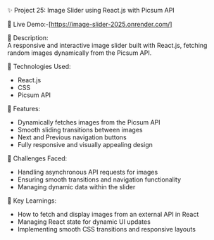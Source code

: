 ✨ Project 25: Image Slider using React.js with Picsum API  

🔗 Live Demo:-[https://image-slider-2025.onrender.com/]  

📄 Description:  
A responsive and interactive image slider built with React.js, fetching random images dynamically from the Picsum API.  

🔧 Technologies Used:  
- React.js  
- CSS  
- Picsum API  

🌟 Features:  
- Dynamically fetches images from the Picsum API  
- Smooth sliding transitions between images  
- Next and Previous navigation buttons  
- Fully responsive and visually appealing design  

🚀 Challenges Faced:  
- Handling asynchronous API requests for images  
- Ensuring smooth transitions and navigation functionality  
- Managing dynamic data within the slider  

🎯 Key Learnings:  
- How to fetch and display images from an external API in React  
- Managing React state for dynamic UI updates  
- Implementing smooth CSS transitions and responsive layouts  
